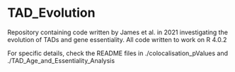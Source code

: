 # TAD_Evolution
Repository containing code written by James et al. in 2021 investigating the evolution of TADs and gene essentiality. All code written to work on R 4.0.2

For specific details, check the README files in ./colocalisation_pValues and ./TAD_Age_and_Essentiality_Analysis
